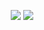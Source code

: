 <p align="center">
  <img src ="https://github-readme-stats.vercel.app/api?username=DotDebian&show_icons=true&count_private=true&theme=dark&hide_border=true&hide=issues,contribs&include_all_commits=true&bg_color=00000000">
  <img src ="https://github-readme-stats.vercel.app/api/top-langs/?username=DotDebian&layout=compact&hide_border=true&theme=dark&bg_color=00000000&langs_count=10&hide=jupyter%20notebook,tex,css,php">
</p>

<!---
DotDebian/DotDebian is a ✨ special ✨ repository because its `README.md` (this file) appears on your GitHub profile.
You can click the Preview link to take a look at your changes.
--->
